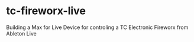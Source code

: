 # tc-fireworx-live
Building a Max for Live Device for controling a TC Electronic Fireworx from Ableton Live
